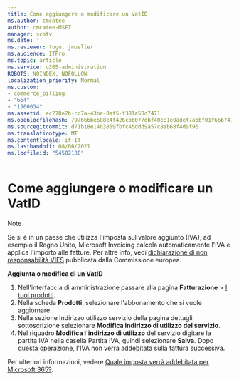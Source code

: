 ```yaml
---
title: Come aggiungere o modificare un VatID
ms.author: cmcatee
author: cmcatee-MSFT
manager: scotv
ms.date: ''
ms.reviewer: tugu, jmueller
ms.audience: ITPro
ms.topic: article
ms.service: o365-administration
ROBOTS: NOINDEX, NOFOLLOW
localization_priority: Normal
ms.custom:
- commerce_billing
- "664"
- "1500034"
ms.assetid: ec278e2b-cc7a-43be-8af5-f381a50d7471
ms.openlocfilehash: 797666be608e4f426cb6077dbf40e81e0adef7a6bf01f66b74722274a01c42c7
ms.sourcegitcommit: d71b18e1403859fbfc45ddd9a57c8ab68f4d9f96
ms.translationtype: MT
ms.contentlocale: it-IT
ms.lasthandoff: 08/06/2021
ms.locfileid: "54502180"
---
```

# <a name="how-to-add-or-edit-a-vatid"></a>Come aggiungere o modificare un VatID

> [!NOTE]
> Se si è in un paese che utilizza l'imposta sul valore aggiunto (IVA), ad esempio il Regno Unito, Microsoft Invoicing calcola automaticamente l'IVA e applica l'importo alle fatture. Per altre info, vedi [dichiarazione di non responsabilità VIES](https://go.microsoft.com/fwlink/p/?LinkID=841741) pubblicata dalla Commissione europea.

**Aggiunta o modifica di un VatID**

1. Nell'interfaccia di amministrazione passare alla pagina **Fatturazione** \> [I tuoi prodotti](https://go.microsoft.com/fwlink/p/?linkid=842054).
2. Nella scheda **Prodotti**, selezionare l'abbonamento che si vuole aggiornare.
3. Nella sezione Indirizzo utilizzo  servizio della pagina dettagli sottoscrizione selezionare **Modifica indirizzo di utilizzo del servizio**.
4. Nel riquadro **Modifica l'indirizzo di utilizzo** del  servizio digitare la partita IVA nella casella Partita IVA, quindi selezionare **Salva**. Dopo questa operazione, l'IVA non verrà addebitata sulla fattura successiva.

Per ulteriori informazioni, vedere [Quale imposta verrà addebitata per Microsoft 365?](/microsoft-365/commerce/billing-and-payments/tax-information#what-tax-will-i-be-charged).